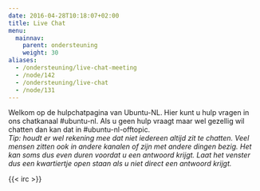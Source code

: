 ```yaml
---
date: 2016-04-28T10:18:07+02:00
title: Live Chat
menu:
  mainnav:
    parent: ondersteuning
    weight: 30
aliases:
  - /ondersteuning/live-chat-meeting
  - /node/142
  - /ondersteuning/live-chat
  - /node/131
---
```


Welkom op de hulpchatpagina van Ubuntu-NL. Hier kunt u hulp vragen in ons chatkanaal #ubuntu-nl. Als u geen hulp vraagt maar wel gezellig wil chatten dan kan dat in #ubuntu-nl-offtopic.  
_Tip: houdt er wel rekening mee dat niet iedereen altijd zit te chatten. Veel mensen zitten ook in andere kanalen of zijn met andere dingen bezig. Het kan soms dus even duren voordat u een antwoord krijgt. Laat het venster dus een kwartiertje open staan als u niet direct een antwoord krijgt._

{{< irc >}}
